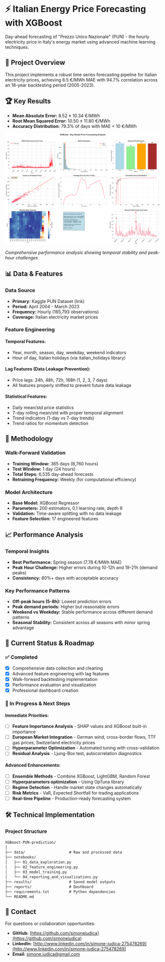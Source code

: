 # ⚡ Italian Energy Price Forecasting with XGBoost

Day-ahead forecasting of "Prezzo Unico Nazionale" (PUN) - the hourly electricity price in Italy's energy market using advanced machine learning techniques.

## 🎯 Project Overview

This project implements a robust time series forecasting pipeline for Italian electricity prices, achieving 8.5 €/MWh MAE with 94.7% correlation across an 18-year backtesting period (2005-2023).

## 🏆 Key Results

- **Mean Absolute Error:** 8.52 ± 10.34 €/MWh
- **Root Mean Squared Error:** 10.50 ± 11.80 €/MWh
- **Accuracy Distribution:** 79.3% of days with MAE < 10 €/MWh

![Dashboard](reports/dashboard.png)

*Comprehensive performance analysis showing temporal stability and peak-hour challenges*

## 📊 Data & Features

### Data Source
- **Primary:** Kaggle PUN Dataset (link)
- **Period:** April 2004 - March 2023
- **Frequency:** Hourly (165,793 observations)
- **Coverage:** Italian electricity market prices

### Feature Engineering

#### Temporal Features:
- Year, month, season, day, weekday, weekend indicators
- Hour of day, Italian holidays (via italian_holidays library)

#### Lag Features (Data Leakage Prevention):
- Price lags: 24h, 48h, 72h, 168h (1, 2, 3, 7 days)
- All features properly shifted to prevent future data leakage

#### Statistical Features:
- Daily mean/std price statistics
- 7-day rolling mean/std with proper temporal alignment
- Trend indicators (1-day vs 7-day trends)
- Trend ratios for momentum detection

## 🔧 Methodology

### Walk-Forward Validation
- **Training Window:** 365 days (8,760 hours)
- **Test Window:** 1 day (24 hours)
- **Total Steps:** 6,535 day-ahead forecasts
- **Retraining Frequency:** Weekly (for computational efficiency)

### Model Architecture
- **Base Model:** XGBoost Regressor
- **Parameters:** 200 estimators, 0.1 learning rate, depth 6
- **Validation:** Time-aware splitting with no data leakage
- **Feature Selection:** 17 engineered features

## 📈 Performance Analysis

### Temporal Insights
- **Best Performance:** Spring season (7.78 €/MWh MAE)
- **Peak Hour Challenge:** Higher errors during 10-12h and 19-21h (demand peaks)
- **Consistency:** 80%+ days with acceptable accuracy

### Key Performance Patterns
- **Off-peak hours (5-8h):** Lowest prediction errors
- **Peak demand periods:** Higher but reasonable errors
- **Weekend vs Weekday:** Stable performance across different demand patterns
- **Seasonal Stability:** Consistent across all seasons with minor spring advantage

## 🚧 Current Status & Roadmap

### ✅ Completed
- [x] Comprehensive data collection and cleaning
- [x] Advanced feature engineering with lag features
- [x] Walk-forward backtesting implementation
- [x] Performance evaluation and visualization
- [x] Professional dashboard creation

### 🔄 In Progress & Next Steps

#### Immediate Priorities:
- [ ] **Feature Importance Analysis** - SHAP values and XGBoost built-in importance
- [ ] **European Market Integration** - German wind, cross-border flows, TTF gas prices, Switzerland electricity prices
- [ ] **Hyperparameter Optimization** - Automated tuning with cross-validation
- [ ] **Residual Analysis** - Ljung-Box test, autocorrelation diagnostics

#### Advanced Enhancements:
- [ ] **Ensemble Methods** - Combine XGBoost, LightGBM, Random Forest
- [ ] **Hyperparameters optimization** - Using OpTuna library
- [ ] **Regime Detection** - Handle market state changes automatically
- [ ] **Risk Metrics** - VaR, Expected Shortfall for trading applications
- [ ] **Real-time Pipeline** - Production-ready forecasting system

## 🛠️ Technical Implementation

### Project Structure
```
XGBoost-PUN-prediction/
│
├── data/                    # Raw and processed data
├── notebooks/               
│   ├── 01_data_exploration.py
│   ├── 02_feature_engineering.py
│   ├── 03_model_training.py
│   └── 04_reporting_and_visualizations.py
├── results/                 # Saved model outputs
├── reports/                 # Dashboard
├── requirements.txt         # Python dependencies
└── README.md
```

## 📧 Contact

For questions or collaboration opportunities:

- **GitHub:** [https://github.com/simoneiudica](https://github.com/simoneiudica)
- **LinkedIn:** [http://www.linkedin.com/in/simone-iudica-275478269](http://www.linkedin.com/in/simone-iudica-275478269)
- **Email:** [simone.iudica@gmail.com](mailto:simone.iudica@gmail.com)